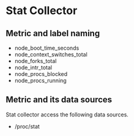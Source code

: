 # Stat Collector

## Metric and label naming

* node_boot_time_seconds
* node_context_switches_total
* node_forks_total
* node_intr_total
* node_procs_blocked
* node_procs_running

## Metric and its data sources

Stat collector access the following data sources.

* /proc/stat

